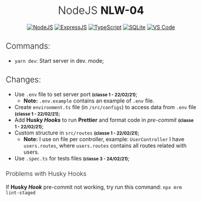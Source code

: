 <h1 align="center" style="font-weight: 300">NodeJS <strong>NLW-04</strong></h1>
<div align="center">
	<a href="#"><img src="https://img.shields.io/badge/node.js%20-%2343853D.svg?&style=for-the-badge&logo=node.js&logoColor=white" alt="NodeJS" /></a> <a href="#"><img src="https://img.shields.io/badge/express.js%20-%23404d59.svg?&style=for-the-badge" alt="ExpressJS"/></a> <a href="#"><img src="https://img.shields.io/badge/typescript%20-%23007ACC.svg?&style=for-the-badge&logo=typescript&logoColor=white" alt="TypeScript" /></a> <a href="#"><img alt="SQLite" src ="https://img.shields.io/badge/sqlite-%2307405e.svg?&style=for-the-badge&logo=sqlite&logoColor=white"/></a> <a href="#"><img src="https://img.shields.io/badge/Visual_Studio_Code-0078D4?style=for-the-badge&logo=visual%20studio%20code&logoColor=white" alt="VS Code" /></a>
</div>

<h2 style="font-weight:300">Commands:</h2>

-   `yarn dev`: Start server in dev. mode;

<h2 style="font-weight: 300">Changes:</h2>

-   Use `.env` file to set server port **<small>(classe 1 - 22/02/21)</small>**;
    -   **Note:** `.env.example` contains an example of `.env` file.
-   Create `environment.ts` file (in `/src/configs`) to access data from `.env` file **<small>(classe 1 - 22/02/21)</small>**;
-   Add **Husky _Hooks_** to run **Prettier** and format code in _pre-commit_ **<small>(classe 1 - 22/02/21)</small>**;
-   Custom structure in `src/routes` **<small>(classe 1 - 22/02/21)</small>**;
    -   **Note:** I use on file per controller, example: `UserController` I have `users.routes`, where `users.routes` contains all routes related with users.
-   Use `.spec.ts` for tests files **<small>(classe 3 - 24/02/21)</small>**;

<h3 style="font-weight: 300">Problems with Husky Hooks</h3>

If **Husky _Hook_** pre-commit not working, try run this command: `npx mrm lint-staged `
